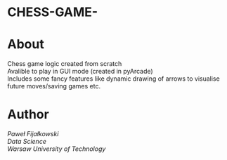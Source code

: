 # CHESS-GAME-
# About
Chess game logic created from scratch     
Avalible to play in GUI mode (created in pyArcade)  
Includes some fancy features like dynamic drawing of arrows to visualise future moves/saving games etc.
# Author
_Paweł Fijałkowski_  
_Data Science_  
_Warsaw University of Technology_

